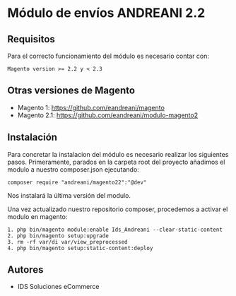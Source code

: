 # Módulo de envíos ANDREANI 2.2

## Requisitos

Para el correcto funcionamiento del módulo es necesario contar con:

```
Magento version >= 2.2 y < 2.3
```

## Otras versiones de Magento

  - Magento 1:  https://github.com/eandreani/magento
  - Magento 2.1:  https://github.com/eandreani/modulo-magento2
  
  
## Instalación

Para concretar la instalacion del módulo es necesario realizar los siguientes pasos. Primeramente, parados en la carpeta root del proyecto añadimos el modulo a nuestro composer.json ejecutando:

```
composer require "andreani/magento22":"@dev"
```

Nos instalará la última versión del modulo.

Una vez actualizado nuestro repositorio composer, procedemos a activar el modulo en magento:

```
1. php bin/magento module:enable Ids_Andreani --clear-static-content
2. php bin/magento setup:upgrade
3. rm -rf var/di var/view_preprocessed
4. php bin/magento setup:static-content:deploy
```	

## Autores

* IDS Soluciones eCommerce
